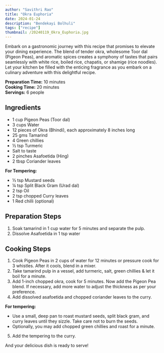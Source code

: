 ```yaml
---
author: "Savithri Rao"
title: "Okra Euphoria"
date: 2024-01-24
description: "Bendekayi Bolhuli"
tags: ["recipe"]
thumbnail: /20240119_Okra_Euphoria.jpg
---
```

Embark on a gastronomic journey with this recipe that promises to elevate your dining experience. The blend of tender okra, wholesome Toor dal (Pigeon Peas), and aromatic spices creates a symphony of tastes that pairs seamlessly with white rice, boiled rice, chapatis, or shamige (rice noodles). Let your kitchen be filled with the enticing fragrance as you embark on a culinary adventure with this delightful recipe.

**Preparation Time:** 10 minutes  
**Cooking Time:** 20 minutes  
**Servings:** 6 people

## Ingredients

- 1 cup Pigeon Peas (Toor dal)
- 3 cups Water
- 12 pieces of Okra (Bhindi), each approximately 8 inches long
- 25 gms Tamarind
- 4 Green chillies
- ½ tsp Turmeric
- Salt to taste
- 2 pinches Asafoetida (Hing)
- 2 tbsp Coriander leaves

**For Tempering:**
- ½ tsp Mustard seeds
- ¼ tsp Split Black Gram (Urad dal)
- 2 tsp Oil
- 2 tsp chopped Curry leaves
- 1 Red chilli (optional)

## Preparation Steps

1. Soak tamarind in 1 cup water for 5 minutes and separate the pulp.
2. Dissolve Asafoetida in 1 tsp water

## Cooking Steps

1. Cook Pigeon Peas in 2 cups of water for 12 minutes or pressure cook for 3 whistles. After it cools, blend in a mixer.
2. Take tamarind pulp in a vessel, add turmeric, salt, green chillies & let it boil for a minute.
3. Add 1-inch chopped okra, cook for 5 minutes. Now add the Pigeon Pea blend. If necessary, add more water to adjust the thickness as per your preference.
4. Add dissolved asafoetida and chopped coriander leaves to the curry.

**For tempering:**
- Use a small, deep pan to roast mustard seeds, split black gram, and curry leaves until they sizzle. Take care not to burn the seeds.
- Optionally, you may add chopped green chillies and roast for a minute.
5. Add the tempering to the curry.

And your delicious dish is ready to serve!
